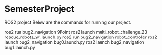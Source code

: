 # SemesterProject
ROS2 project 
Below are the commands for running our project.


ros2 run bug2_navigation 9Point 
ros2 launch multi_robot_challenge_23 rescue_robots_w1.launch.py 
ros2 run bug2_navigation robot_controller
ros2 launch bug2_navigation bug0.launch.py 
ros2 launch bug2_navigation bug1.launch.py
